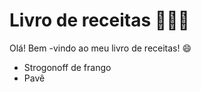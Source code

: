 # Livro de receitas :book::woman_cook:



Olá! Bem -vindo ao meu livro de receitas! :smile:

- Strogonoff de frango
- Pavê
